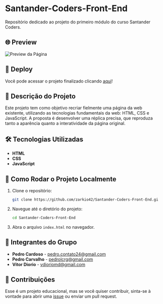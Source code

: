 # Santander-Coders-Front-End

Repositório dedicado ao projeto do primeiro módulo do curso Santander Coders.

## 🌐 Preview

![Preview da Página](./assets/images/readmegif.gif)

## 🚀 Deploy

Você pode acessar o projeto finalizado clicando [aqui](https://zarkio42.github.io/Santander-Coders-Front-End/)!

## 📄 Descrição do Projeto

Este projeto tem como objetivo recriar fielmente uma página da web existente, utilizando as tecnologias fundamentais da web: HTML, CSS e JavaScript. A proposta é desenvolver uma réplica precisa, que reproduza tanto a aparência quanto a interatividade da página original.

## 🛠️ Tecnologias Utilizadas

- **HTML**
- **CSS**
- **JavaScript**

## 🔧 Como Rodar o Projeto Localmente

1. Clone o repositório:
   ```bash
   git clone https://github.com/zarkio42/Santander-Coders-Front-End.git
   ```
2. Navegue até o diretório do projeto:
   ```bash
   cd Santander-Coders-Front-End
   ```
3. Abra o arquivo `index.html` no navegador.

## 👥 Integrantes do Grupo

- **Pedro Cardoso** - [pedro.contato24@gmail.com](mailto:pedro.contato24@gmail.com)
- **Pedro Carvalho** - [pedrolcrg@gmail.com](mailto:pedrolcrg@gmail.com)
- **Vitor Diorio** - [vdioriomd@gmail.com](mailto:vdioriomd@gmail.com)

## 🏡 Contribuições

Esse é um projeto educacional, mas se você quiser contribuir, sinta-se à vontade para abrir uma [issue](https://github.com/zarkio42/Santander-Coders-Front-End/issues) ou enviar um pull request.

